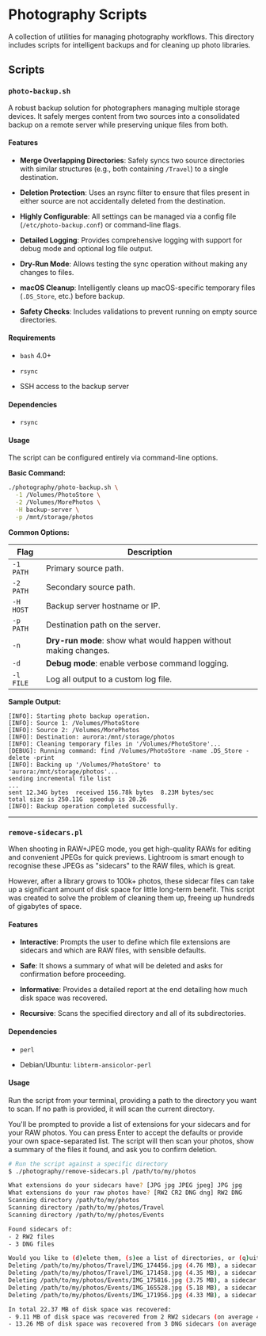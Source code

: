 # Photography Scripts

A collection of utilities for managing photography workflows. This directory includes scripts for intelligent backups and for cleaning up photo libraries.

## Scripts

### `photo-backup.sh`

A robust backup solution for photographers managing multiple storage devices. It safely merges content from two sources into a consolidated backup on a remote server while preserving unique files from both.

#### Features

* **Merge Overlapping Directories**: Safely syncs two source directories with similar structures (e.g., both containing `/Travel`) to a single destination.

* **Deletion Protection**: Uses an rsync filter to ensure that files present in either source are not accidentally deleted from the destination.

* **Highly Configurable**: All settings can be managed via a config file (`/etc/photo-backup.conf`) or command-line flags.

* **Detailed Logging**: Provides comprehensive logging with support for debug mode and optional log file output.

* **Dry-Run Mode**: Allows testing the sync operation without making any changes to files.

* **macOS Cleanup**: Intelligently cleans up macOS-specific temporary files (`.DS_Store`, etc.) before backup.

* **Safety Checks**: Includes validations to prevent running on empty source directories.

#### Requirements

* `bash` 4.0+

* `rsync`

* SSH access to the backup server

#### Dependencies

* `rsync`

#### Usage

The script can be configured entirely via command-line options.

**Basic Command:**

```bash
./photography/photo-backup.sh \
  -1 /Volumes/PhotoStore \
  -2 /Volumes/MorePhotos \
  -H backup-server \
  -p /mnt/storage/photos
```

**Common Options:**

| Flag | Description |
 | ----- | ----- |
| `-1 PATH` | Primary source path. |
| `-2 PATH` | Secondary source path. |
| `-H HOST` | Backup server hostname or IP. |
| `-p PATH` | Destination path on the server. |
| `-n` | **Dry-run mode**: show what would happen without making changes. |
| `-d` | **Debug mode**: enable verbose command logging. |
| `-l FILE` | Log all output to a custom log file. |

**Sample Output:**

```text
[INFO]: Starting photo backup operation.
[INFO]: Source 1: /Volumes/PhotoStore
[INFO]: Source 2: /Volumes/MorePhotos
[INFO]: Destination: aurora:/mnt/storage/photos
[INFO]: Cleaning temporary files in '/Volumes/PhotoStore'...
[DEBUG]: Running command: find /Volumes/PhotoStore -name .DS_Store -delete -print
[INFO]: Backing up '/Volumes/PhotoStore' to 'aurora:/mnt/storage/photos'...
sending incremental file list
...
sent 12.34G bytes  received 156.78k bytes  8.23M bytes/sec
total size is 250.11G  speedup is 20.26
[INFO]: Backup operation completed successfully.
```

---

### `remove-sidecars.pl`

When shooting in RAW+JPEG mode, you get high-quality RAWs for editing and convenient JPEGs for quick previews. Lightroom is smart enough to recognise these JPEGs as "sidecars" to the RAW files, which is great.

However, after a library grows to 100k+ photos, these sidecar files can take up a significant amount of disk space for little long-term benefit. This script was created to solve the problem of cleaning them up, freeing up hundreds of gigabytes of space.

#### Features

* **Interactive**: Prompts the user to define which file extensions are sidecars and which are RAW files, with sensible defaults.

* **Safe**: It shows a summary of what will be deleted and asks for confirmation before proceeding.

* **Informative**: Provides a detailed report at the end detailing how much disk space was recovered.

* **Recursive**: Scans the specified directory and all of its subdirectories.

#### Dependencies

* `perl`

* Debian/Ubuntu: `libterm-ansicolor-perl`

#### Usage

Run the script from your terminal, providing a path to the directory you want to scan. If no path is provided, it will scan the current directory.

You'll be prompted to provide a list of extensions for your sidecars and for your RAW photos. You can press Enter to accept the defaults or provide your own space-separated list. The script will then scan your photos, show a summary of the files it found, and ask you to confirm deletion.

```bash
# Run the script against a specific directory
$ ./photography/remove-sidecars.pl /path/to/my/photos

What extensions do your sidecars have? [JPG jpg JPEG jpeg] JPG jpg
What extensions do your raw photos have? [RW2 CR2 DNG dng] RW2 DNG
Scanning directory /path/to/my/photos
Scanning directory /path/to/my/photos/Travel
Scanning directory /path/to/my/photos/Events

Found sidecars of:
- 2 RW2 files
- 3 DNG files

Would you like to (d)elete them, (s)ee a list of directories, or (q)uit? [d/s/Q] y
Deleting /path/to/my/photos/Travel/IMG_174456.jpg (4.76 MB), a sidecar of RW2
Deleting /path/to/my/photos/Travel/IMG_171458.jpg (4.35 MB), a sidecar of RW2
Deleting /path/to/my/photos/Events/IMG_175816.jpg (3.75 MB), a sidecar of DNG
Deleting /path/to/my/photos/Events/IMG_165528.jpg (5.18 MB), a sidecar of DNG
Deleting /path/to/my/photos/Events/IMG_171956.jpg (4.33 MB), a sidecar of DNG

In total 22.37 MB of disk space was recovered:
- 9.11 MB of disk space was recovered from 2 RW2 sidecars (on average 4.56 MB per file).
- 13.26 MB of disk space was recovered from 3 DNG sidecars (on average 4.42 MB per file).
```
